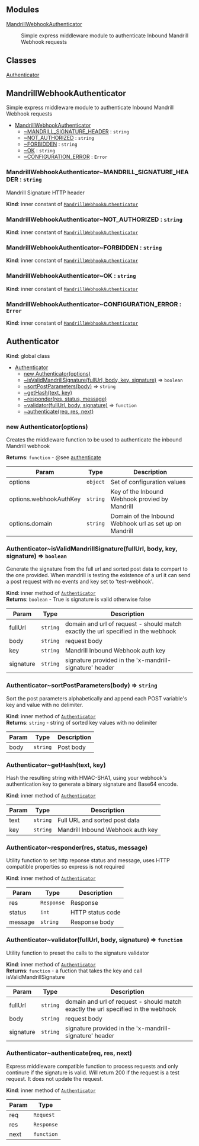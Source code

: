 ## Modules

<dl>
<dt><a href="#module_MandrillWebhookAuthenticator">MandrillWebhookAuthenticator</a></dt>
<dd><p>Simple express middleware module to authenticate Inbound Mandrill Webhook requests</p>
</dd>
</dl>

## Classes

<dl>
<dt><a href="#Authenticator">Authenticator</a></dt>
<dd></dd>
</dl>

<a name="module_MandrillWebhookAuthenticator"></a>
## MandrillWebhookAuthenticator
Simple express middleware module to authenticate Inbound Mandrill Webhook requests


* [MandrillWebhookAuthenticator](#module_MandrillWebhookAuthenticator)
    * [~MANDRILL_SIGNATURE_HEADER](#module_MandrillWebhookAuthenticator..MANDRILL_SIGNATURE_HEADER) : <code>string</code>
    * [~NOT_AUTHORIZED](#module_MandrillWebhookAuthenticator..NOT_AUTHORIZED) : <code>string</code>
    * [~FORBIDDEN](#module_MandrillWebhookAuthenticator..FORBIDDEN) : <code>string</code>
    * [~OK](#module_MandrillWebhookAuthenticator..OK) : <code>string</code>
    * [~CONFIGURATION_ERROR](#module_MandrillWebhookAuthenticator..CONFIGURATION_ERROR) : <code>Error</code>

<a name="module_MandrillWebhookAuthenticator..MANDRILL_SIGNATURE_HEADER"></a>
### MandrillWebhookAuthenticator~MANDRILL_SIGNATURE_HEADER : <code>string</code>
Mandrill Signature HTTP header

**Kind**: inner constant of <code>[MandrillWebhookAuthenticator](#module_MandrillWebhookAuthenticator)</code>  
<a name="module_MandrillWebhookAuthenticator..NOT_AUTHORIZED"></a>
### MandrillWebhookAuthenticator~NOT_AUTHORIZED : <code>string</code>
**Kind**: inner constant of <code>[MandrillWebhookAuthenticator](#module_MandrillWebhookAuthenticator)</code>  
<a name="module_MandrillWebhookAuthenticator..FORBIDDEN"></a>
### MandrillWebhookAuthenticator~FORBIDDEN : <code>string</code>
**Kind**: inner constant of <code>[MandrillWebhookAuthenticator](#module_MandrillWebhookAuthenticator)</code>  
<a name="module_MandrillWebhookAuthenticator..OK"></a>
### MandrillWebhookAuthenticator~OK : <code>string</code>
**Kind**: inner constant of <code>[MandrillWebhookAuthenticator](#module_MandrillWebhookAuthenticator)</code>  
<a name="module_MandrillWebhookAuthenticator..CONFIGURATION_ERROR"></a>
### MandrillWebhookAuthenticator~CONFIGURATION_ERROR : <code>Error</code>
**Kind**: inner constant of <code>[MandrillWebhookAuthenticator](#module_MandrillWebhookAuthenticator)</code>  
<a name="Authenticator"></a>
## Authenticator
**Kind**: global class  

* [Authenticator](#Authenticator)
    * [new Authenticator(options)](#new_Authenticator_new)
    * [~isValidMandrillSignature(fullUrl, body, key, signature)](#Authenticator..isValidMandrillSignature) ⇒ <code>boolean</code>
    * [~sortPostParameters(body)](#Authenticator..sortPostParameters) ⇒ <code>string</code>
    * [~getHash(text, key)](#Authenticator..getHash)
    * [~responder(res, status, message)](#Authenticator..responder)
    * [~validator(fullUrl, body, signature)](#Authenticator..validator) ⇒ <code>function</code>
    * [~authenticate(req, res, next)](#Authenticator..authenticate)

<a name="new_Authenticator_new"></a>
### new Authenticator(options)
Creates the middleware function to be used to authenticate the inbound Mandrill webhook

**Returns**: <code>function</code> - @see [authenticate](#Authenticator..authenticate)  

| Param | Type | Description |
| --- | --- | --- |
| options | <code>object</code> | Set of configuration values |
| options.webhookAuthKey | <code>string</code> | Key of the Inbound Webhook provied by Mandrill |
| options.domain | <code>string</code> | Domain of the Inbound Webhook url as set up on Mandrill |

<a name="Authenticator..isValidMandrillSignature"></a>
### Authenticator~isValidMandrillSignature(fullUrl, body, key, signature) ⇒ <code>boolean</code>
Generate the signature from the full url and sorted post data to compart to the one provided.
When mandrill is testing the existence of a url it can send a post request with no events and key set to 'test-webhook'.

**Kind**: inner method of <code>[Authenticator](#Authenticator)</code>  
**Returns**: <code>boolean</code> - True is signature is valid otherwise false  

| Param | Type | Description |
| --- | --- | --- |
| fullUrl | <code>string</code> | domain and url of request - should match exactly the url specified in the webhook |
| body | <code>string</code> | request body |
| key | <code>string</code> | Mandrill Inbound Webhook auth key |
| signature | <code>string</code> | signature provided in the 'x-mandrill-signature' header |

<a name="Authenticator..sortPostParameters"></a>
### Authenticator~sortPostParameters(body) ⇒ <code>string</code>
Sort the post parameters alphabetically and append each POST variable's key and value with no delimiter.

**Kind**: inner method of <code>[Authenticator](#Authenticator)</code>  
**Returns**: <code>string</code> - string of sorted key values with no delimiter  

| Param | Type | Description |
| --- | --- | --- |
| body | <code>string</code> | Post body |

<a name="Authenticator..getHash"></a>
### Authenticator~getHash(text, key)
Hash the resulting string with HMAC-SHA1, using your webhook's authentication key to generate a binary signature and Base64 encode.

**Kind**: inner method of <code>[Authenticator](#Authenticator)</code>  

| Param | Type | Description |
| --- | --- | --- |
| text | <code>string</code> | Full URL and sorted post data |
| key | <code>string</code> | Mandrill Inbound Webhook auth key |

<a name="Authenticator..responder"></a>
### Authenticator~responder(res, status, message)
Utility function to set http reponse status and message, uses HTTP compatible properties so express is not required

**Kind**: inner method of <code>[Authenticator](#Authenticator)</code>  

| Param | Type | Description |
| --- | --- | --- |
| res | <code>Response</code> | Response |
| status | <code>int</code> | HTTP status code |
| message | <code>string</code> | Response body |

<a name="Authenticator..validator"></a>
### Authenticator~validator(fullUrl, body, signature) ⇒ <code>function</code>
Utility function to preset the calls to the signature validator

**Kind**: inner method of <code>[Authenticator](#Authenticator)</code>  
**Returns**: <code>function</code> - a fuction that takes the key and call isValidMandrillSignature  

| Param | Type | Description |
| --- | --- | --- |
| fullUrl | <code>string</code> | domain and url of request - should match exactly the url specified in the webhook |
| body | <code>string</code> | request body |
| signature | <code>string</code> | signature provided in the 'x-mandrill-signature' header |

<a name="Authenticator..authenticate"></a>
### Authenticator~authenticate(req, res, next)
Express middleware compatible function to process requests and only continure if the signature is valid. Will return 200 if the request is a test request. It does not update the request.

**Kind**: inner method of <code>[Authenticator](#Authenticator)</code>  

| Param | Type |
| --- | --- |
| req | <code>Request</code> | 
| res | <code>Response</code> | 
| next | <code>function</code> | 

